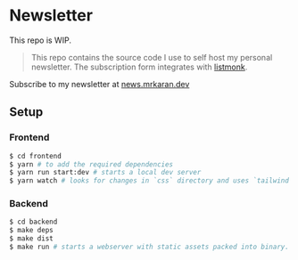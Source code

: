 # Newsletter

This repo is WIP.

> This repo contains the source code I use to self host my personal newsletter. The subscription form integrates with [listmonk](https://listmonk.app).

Subscribe to my newsletter at [news.mrkaran.dev](news.mrkaran.dev)

## Setup

### Frontend

```sh
$ cd frontend
$ yarn # to add the required dependencies
$ yarn run start:dev # starts a local dev server
$ yarn watch # looks for changes in `css` directory and uses `tailwind` css to build the final minified css.
```

### Backend

```sh
$ cd backend
$ make deps
$ make dist
$ make run # starts a webserver with static assets packed into binary. API is available at `/api` and static assets at `/static`.
```